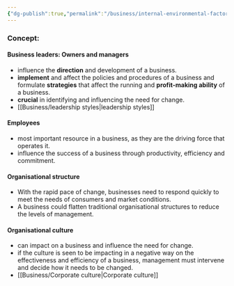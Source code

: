 ```yaml
---
{"dg-publish":true,"permalink":"/business/internal-environmental-factors/"}
---
```


### Concept:
#### Business leaders: Owners and managers
- influence the **direction** and development of a business.
- **implement** and affect the policies and procedures of a business and formulate **strategies** that affect the running and **profit-making ability** of a business.
- **crucial** in identifying and influencing the need for change.
- [[Business/leadership styles\|leadership styles]]
#### Employees
- most important resource in a business, as they are the driving force that operates it.
- influence the success of a business through productivity, efficiency and commitment.
#### Organisational structure
- With the rapid pace of change, businesses need to respond quickly to meet the needs of consumers and market conditions.
- A business could flatten traditional organisational structures to reduce the levels of management.
#### Organisational culture
- can impact on a business and influence the need for change.
- if the culture is seen to be impacting in a negative way on the effectiveness and efficiency of a business, management must intervene and decide how it needs to be changed.
- [[Business/Corporate culture\|Corporate culture]]
